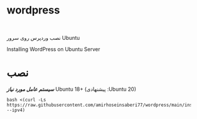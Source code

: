 # wordpress
<br>

نصب وردپرس روی سرور Ubuntu
<br>

Installing WordPress on Ubuntu Server

# نصب
***سیستم عامل مورد نیاز***
Ubuntu 18+ (پیشنهادی :Ubuntu 20)<br>

```
bash <(curl -Ls https://raw.githubusercontent.com/amirhoseinsaberi77/wordpress/main/install.sh --ipv4)
```
